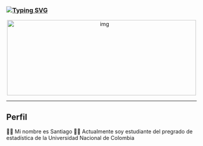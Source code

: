 ### [![Typing SVG](https://readme-typing-svg.herokuapp.com?lines=Hola,+soy+Santiago+👋;Estudiante+de+Estadística&font=Fira%20Code&center=true&width=380&height=50&duration=3500&pause=50)](https://git.io/typing-svg)
<div align="center">
  <img  alt="img" width="500px" height="200px" src="https://i.pinimg.com/originals/be/b5/41/beb541eeb1ee06ba00ef55d5baa60773.gif" >
  <br />
</div>

---

## Perfil

 🔹😄 Mi nombre es Santiago 
 🔹🌱 Actualmente soy estudiante del pregrado de estadística de la Universidad Nacional de Colombia
<!---
Santi0405/Santi0405 is a ✨ special ✨ repository because its `README.md` (this file) appears on your GitHub profile.
You can click the Preview link to take a look at your changes.
--->
